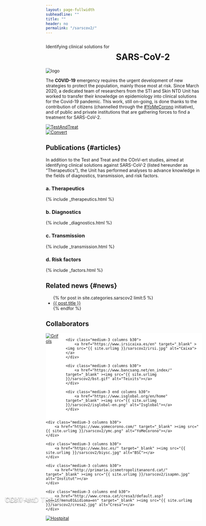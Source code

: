 ```yaml
---
layout: page-fullwidth
subheadline: ""
title: ""
header: no
permalink: "/sarscov2/"
---
```


<!-- custom header... -->
<div class="row t10">
	<div class="medium-8 columns b30">
		<p class="subheadline">Identifying clinical solutions for</p>
		<h1>SARS-CoV-2</h1>
	</div>
	<div class="medium-3 end columns b30">
		<img src="{{ site.urlimg }}sarscov2/sarscov2_logo.png" alt="logo">
	</div>
</div>

The **COVID-19** emergency requires the urgent development of new strategies to protect the population, mainly those most at risk. Since March 2020, a dedicated team of researchers from the STI and Skin NTD Unit has worked to transfer their knowledge on epidemiology into clinical solutions for the Covid-19 pandemic. This work, still on-going, is done thanks to the contribution of citizens (channelled through the [#YoMeCorono](https://www.yomecorono.com/) initiative), and of public and private institutions that are gathering forces to find a treatment for SARS-CoV-2.

<div class="row t10">
	<div class="medium-6 columns b30">
		<a href="{{ site.url }}/sarscov2/test/"><img src="{{ site.urlimg }}/sarscov2/test_thumb.jpg" alt="TestAndTreat">
		<div style="position: absolute; top: 40%; left: 10%; text-shadow: 0 2px 3px rgba(0,0,0,0.4); color: #fff; font-size: 1.563em"><br><br>TEST AND TREAT</div></a>
	</div>
	<div class="medium-6 columns b30">
		<a href="{{ site.url }}/sarscov2/convert/"><img src="{{ site.urlimg }}/sarscov2/convert_thumb.png" alt="Convert">
		<div style="position: absolute; top: 40%; left: 10%; text-shadow: 0 2px 3px rgba(0,0,0,0.4); color: #fff; font-size: 1.563em"><br><br>COnV-ert</div></a>
	</div>
</div>

## Publications {#articles}



In addition to the Test and Treat and the COnV-ert studies, aimed at identifying clinical solutions against SARS-CoV-2 (listed hereunder as “Therapeutics”), the Unit has performed analyses to advance knowledge in the fields of diagnostics, transmission, and risk factors.

### a. Therapeutics

{% include _therapeutics.html %}


### b. Diagnostics

{% include _diagnostics.html %}


### c. Transmission

{% include _transmission.html %}


### d. Risk factors

{% include _factors.html %}



## Related news {#news}



<ul>
    {% for post in site.categories.sarscov2  limit:5 %}
    <li><a href="{{ site.url }}{{ site.baseurl }}{{ post.url }}">{{ post.title }}</a></li>
    {% endfor %}
</ul>


## Collaborators

<div class="row t10 medium-6 columns" style="background: #fff;">
	<div class="medium-3 columns b30">
		<a href="https://www.grifols.com/" target="_blank" ><img src="{{ site.urlimg }}/sarscov2/grifols.png" alt="Grifols"></a>
	</div>

	<div class="medium-3 columns b30">
		<a href="https://www.irsicaixa.es/en" target="_blank" ><img src="{{ site.urlimg }}/sarscov2/irsi.jpg" alt="Caixa"></a>
	</div>

	<div class="medium-3 columns b30">
		<a href="https://www.bancsang.net/en_index/" target="_blank" ><img src="{{ site.urlimg }}/sarscov2/bst.gif" alt="Teixits"></a>
	</div>

	<div class="medium-3 end columns b30">
		<a href="https://www.isglobal.org/en/home" target="_blank" ><img src="{{ site.urlimg }}/sarscov2/isglobal-en.png" alt="Isglobal"></a>
	</div>

</div>

<div class="row medium-6 columns" style="background: #fff;">

	<div class="medium-3 columns b30">
		<a href="https://www.yomecorono.com/" target="_blank" ><img src="{{ site.urlimg }}/sarscov2/ymc.png" alt="YoMeCorono"></a>
	</div>

	<div class="medium-3 columns b30">
		<a href="https://www.bsc.es/" target="_blank" ><img src="{{ site.urlimg }}/sarscov2/biysc.jpg" alt="BSC"></a>
	</div>

	<div class="medium-3 columns b30">
		<a href="http://primaria.icsmetropolitananord.cat/" target="_blank" ><img src="{{ site.urlimg }}/sarscov2/isapmn.jpg" alt="Institut"></a>
	</div>

	<div class="medium-3 columns end b30">
		<a href="http://www.cresa.cat/cresa3/default.asp?mod=strmenu01&idioma=en" target="_blank" ><img src="{{ site.urlimg }}/sarscov2/cresa2.jpg" alt="Cresa"></a>
	</div>

</div>

<div class="row" style="background: #fff;">
	<div class="medium-3 medium-centered columns b30">
		<a href="http://www.hospitalgermanstrias.cat/en" target="_blank" ><img src="{{ site.urlimg }}/sarscov2/gtp-new.jpg" alt="Hostpital"></a>
	</div>
</div>
